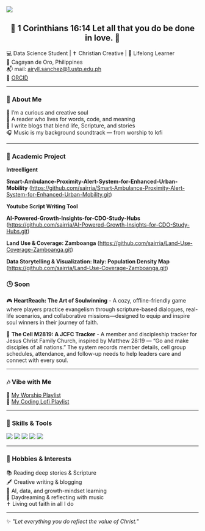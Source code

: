 
<!-- 🌸 Cute Banner -->
<img src="https://capsule-render.vercel.app/api?type=rect&color=FFC0CB&height=180&section=header" />

<div align="center">

<h2> 🌸 </b>  1 Corinthians 16:14 Let all that you do be done in love. </b> 🌸</h2>
</div>

💻 Data Science Student | ✝️ Christian Creative | 🌱 Lifelong Learner  
📍 Cagayan de Oro, Philippines  
📬 mail: <a href="mailto:airyll.sanchez@1.ustp.edu.ph">airyll.sanchez@1.ustp.edu.ph</a>  
🧾 [ORCID]([https://orcid.org/0009-0002-4612-6648) 

---

### 🌼 About Me

🦋 I’m a curious and creative soul  
📖 A reader who lives for words, code, and meaning  
📝 I write blogs that blend life, Scripture, and stories  
🎧 Music is my background soundtrack — from worship to lofi  

---

### 💖 Academic Project 


**Intreelligent**

**Smart-Ambulance-Proximity-Alert-System-for-Enhanced-Urban-Mobility** (https://github.com/sairria/Smart-Ambulance-Proximity-Alert-System-for-Enhanced-Urban-Mobility.git)

**Youtube Script Writing Tool**

**AI-Powered-Growth-Insights-for-CDO-Study-Hubs** (https://github.com/sairria/AI-Powered-Growth-Insights-for-CDO-Study-Hubs.git)

**Land Use & Coverage: Zamboanga** (https://github.com/sairria/Land-Use-Coverage-Zamboanga.git)

**Data Storytelling & Visualization: Italy: Population Density Map** (https://github.com/sairria/Land-Use-Coverage-Zamboanga.git)



### 🕒 Soon 

🎮 **HeartReach: The Art of Soulwinning** - A cozy, offline-friendly game where players practice evangelism through scripture-based dialogues, real-life scenarios, and collaborative missions—designed to equip and inspire soul winners in their journey of faith.

📌 **The Cell M2819: A JCFC Tracker** - A member and discipleship tracker for Jesus Christ Family Church, inspired by Matthew 28:19 — “Go and make disciples of all nations.” The system records member details, cell group schedules, attendance, and follow-up needs to help leaders care and connect with every soul.






---

### 🎶 Vibe with Me

🔗 [My Worship Playlist](https://www.youtube.com/playlist?list=YOUR_WORSHIP_LINK)  
🔗 [My Coding Lofi Playlist](https://www.youtube.com/playlist?list=YOUR_LOFI_LINK)  

---

### 🧠 Skills & Tools

<img src="https://img.shields.io/badge/Python-FFD1DC?style=flat&logo=python&logoColor=black" />
<img src="https://img.shields.io/badge/JavaScript-FFB6C1?style=flat&logo=javascript&logoColor=black" />
<img src="https://img.shields.io/badge/Express-FF69B4?style=flat&logo=express&logoColor=white" />
<img src="https://img.shields.io/badge/QGIS-98FB98?style=flat&logo=qgis&logoColor=black" />
<img src="https://img.shields.io/badge/SQLite-ADD8E6?style=flat&logo=sqlite&logoColor=black" />

---

### 🌸 Hobbies & Interests

📚 Reading deep stories & Scripture  
🖋️ Creative writing & blogging  
🧠 AI, data, and growth-mindset learning  
🎀 Daydreaming & reflecting with music  
✝️ Living out faith in all I do  

---

✨ *"Let everything you do reflect the value of Christ."*  

</div>
